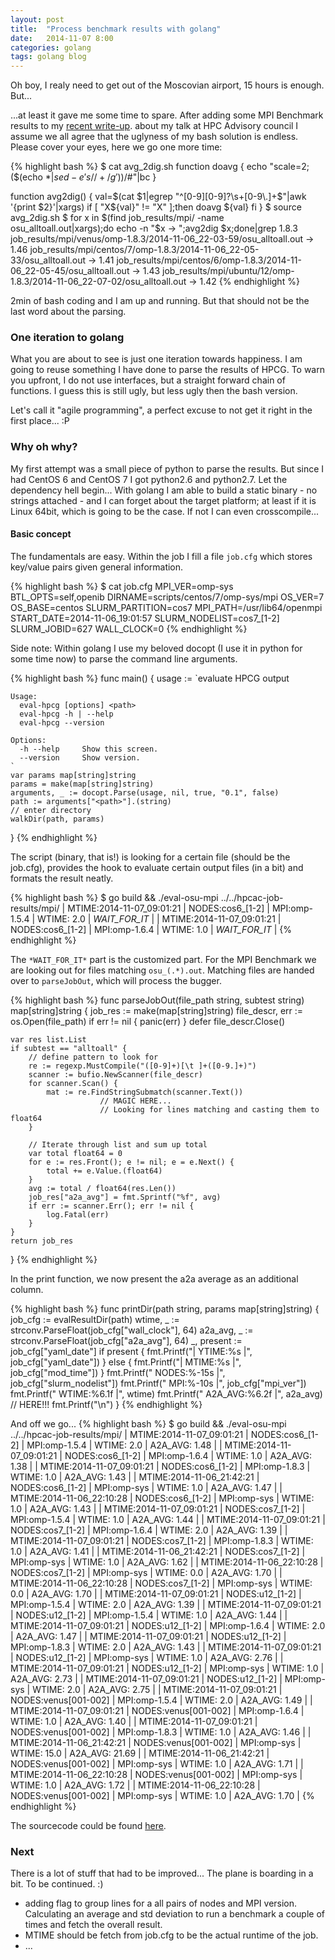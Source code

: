 ```yaml
---
layout: post
title:  "Process benchmark results with golang"
date:   2014-11-07 8:00
categories: golang
tags: golang blog
---
```


Oh boy, I realy need to get out of the Moscovian airport, 15 hours is enough. But...

...at least it gave me some time to spare. After adding some MPI Benchmark results to my [recent write-up]().
about my talk at HPC Advisory council I assume we all agree that the uglyness of my bash solution is endless.
Please cover your eyes, here we go one more time:

{% highlight bash %}
$ cat avg_2dig.sh
function doavg {
   echo "scale=2;($(echo $*|sed -e 's/ /+/g'))/$#"|bc
}

function avg2dig() {
    val=$(cat $1|egrep "^[0-9][0-9]?\s+[0-9\.]+$"|awk '{print $2}'|xargs)
    if [ "X${val}" != "X" ];then
        doavg  ${val}
    fi
}
$ source avg_2dig.sh
$ for x in $(find job_results/mpi/ -name osu_alltoall.out|xargs);do echo -n "$x -> ";avg2dig $x;done|grep 1.8.3
job_results/mpi/venus/omp-1.8.3/2014-11-06_22-03-59/osu_alltoall.out -> 1.46
job_results/mpi/centos/7/omp-1.8.3/2014-11-06_22-05-33/osu_alltoall.out -> 1.41
job_results/mpi/centos/6/omp-1.8.3/2014-11-06_22-05-45/osu_alltoall.out -> 1.43
job_results/mpi/ubuntu/12/omp-1.8.3/2014-11-06_22-07-02/osu_alltoall.out -> 1.42
{% endhighlight %}
  
2min of bash coding and I am up and running. But that should not be the last word about the parsing.

### One iteration to golang

What you are about to see is just one iteration towards happiness. I am going to reuse something I have done to parse the results of HPCG.
To warn you upfront, I do not use interfaces, but a straight forward chain of functions. I guess this is still ugly, but less ugly then the bash version.

Let's call it "agile programming", a perfect excuse to not get it right in the first place... :P

### Why oh why?

My first attempt was a small piece of python to parse the results. But since I had CentOS 6 and CentOS 7 I got python2.6 and python2.7.
Let the dependency hell begin... With golang I am able to build a static binary - no strings attached - and I can forget about the
target platform; at least if it is Linux 64bit, which is going to be the case. If not I can even crosscompile...

#### Basic concept

The fundamentals are easy. Within the job I fill a file ```job.cfg``` which stores key/value pairs given general information.

{% highlight bash %}
$ cat job.cfg
MPI_VER=omp-sys
BTL_OPTS=self,openib
DIRNAME=scripts/centos/7/omp-sys/mpi
OS_VER=7
OS_BASE=centos
SLURM_PARTITION=cos7
MPI_PATH=/usr/lib64/openmpi
START_DATE=2014-11-06_19:01:57
SLURM_NODELIST=cos7_[1-2]
SLURM_JOBID=627
WALL_CLOCK=0
{% endhighlight %}

Side note: Within golang I use my beloved docopt (I use it in python for some time now) to parse the command line arguments.

{% highlight bash %}
func main() {
    usage := `evaluate HPCG output

    Usage:
      eval-hpcg [options] <path>
      eval-hpcg -h | --help
      eval-hpcg --version

    Options:
      -h --help     Show this screen.
      --version     Show version.
    `
    var params map[string]string
    params = make(map[string]string)
    arguments, _ := docopt.Parse(usage, nil, true, "0.1", false)
    path := arguments["<path>"].(string)
    // enter directory
    walkDir(path, params)
}
{% endhighlight %}

The script (binary, that is!) is looking for a certain file (should be the job.cfg), provides the hook to evaluate certain output files (in a bit) and formats the result neatly.

{% highlight bash %}
$ go build && ./eval-osu-mpi ../../hpcac-job-results/mpi/
| MTIME:2014-11-07_09:01:21 | NODES:cos6_[1-2]      | MPI:omp-1.5.4  | WTIME:   2.0 | *WAIT_FOR_IT* |
| MTIME:2014-11-07_09:01:21 | NODES:cos6_[1-2]      | MPI:omp-1.6.4  | WTIME:   1.0 | *WAIT_FOR_IT* |
{% endhighlight %}

The ```*WAIT_FOR_IT*``` part is the customized part. For the MPI Benchmark we are looking out for files matching ```osu_(.*).out```.
Matching files are handed over to ```parseJobOut```, which will process the bugger.

{% highlight bash %}
func parseJobOut(file_path string, subtest string) map[string]string {
	job_res := make(map[string]string)
	file_descr, err := os.Open(file_path)
	if err != nil {
		panic(err)
	}
	defer file_descr.Close()

	var res list.List
	if subtest == "alltoall" {
		// define pattern to look for
		re := regexp.MustCompile("([0-9]+)[\t ]+([0-9.]+)")
		scanner := bufio.NewScanner(file_descr)
		for scanner.Scan() {
			mat := re.FindStringSubmatch(scanner.Text())
                        // MAGIC HERE...
                        // Looking for lines matching and casting them to float64
		}

		// Iterate through list and sum up total
		var total float64 = 0
		for e := res.Front(); e != nil; e = e.Next() {
			total += e.Value.(float64)
		}
		avg := total / float64(res.Len())
		job_res["a2a_avg"] = fmt.Sprintf("%f", avg)
		if err := scanner.Err(); err != nil {
			log.Fatal(err)
		}
	}
	return job_res
}
{% endhighlight %}

In the print function, we now present the a2a average as an additional column.

{% highlight bash %}
func printDir(path string, params map[string]string) {
	job_cfg := evalResultDir(path)
	wtime, _ := strconv.ParseFloat(job_cfg["wall_clock"], 64)
	a2a_avg, _ := strconv.ParseFloat(job_cfg["a2a_avg"], 64)
	_, present := job_cfg["yaml_date"]
	if present {
		fmt.Printf("| YTIME:%s |", job_cfg["yaml_date"])
	} else {
		fmt.Printf("| MTIME:%s |", job_cfg["mod_time"])
	}
	fmt.Printf(" NODES:%-15s |", job_cfg["slurm_nodelist"])
	fmt.Printf(" MPI:%-10s |", job_cfg["mpi_ver"])
	fmt.Printf(" WTIME:%6.1f |", wtime)
	fmt.Printf(" A2A_AVG:%6.2f |", a2a_avg)  // HERE!!!
	fmt.Printf("\n")
}
{% endhighlight %}

And off we go...
{% highlight bash %}
$ go build && ./eval-osu-mpi ../../hpcac-job-results/mpi/
| MTIME:2014-11-07_09:01:21 | NODES:cos6_[1-2]      | MPI:omp-1.5.4  | WTIME:   2.0 | A2A_AVG:  1.48 |
| MTIME:2014-11-07_09:01:21 | NODES:cos6_[1-2]      | MPI:omp-1.6.4  | WTIME:   1.0 | A2A_AVG:  1.38 |
| MTIME:2014-11-07_09:01:21 | NODES:cos6_[1-2]      | MPI:omp-1.8.3  | WTIME:   1.0 | A2A_AVG:  1.43 |
| MTIME:2014-11-06_21:42:21 | NODES:cos6_[1-2]      | MPI:omp-sys    | WTIME:   1.0 | A2A_AVG:  1.47 |
| MTIME:2014-11-06_22:10:28 | NODES:cos6_[1-2]      | MPI:omp-sys    | WTIME:   1.0 | A2A_AVG:  1.43 |
| MTIME:2014-11-07_09:01:21 | NODES:cos7_[1-2]      | MPI:omp-1.5.4  | WTIME:   1.0 | A2A_AVG:  1.44 |
| MTIME:2014-11-07_09:01:21 | NODES:cos7_[1-2]      | MPI:omp-1.6.4  | WTIME:   2.0 | A2A_AVG:  1.39 |
| MTIME:2014-11-07_09:01:21 | NODES:cos7_[1-2]      | MPI:omp-1.8.3  | WTIME:   1.0 | A2A_AVG:  1.41 |
| MTIME:2014-11-06_21:42:21 | NODES:cos7_[1-2]      | MPI:omp-sys    | WTIME:   1.0 | A2A_AVG:  1.62 |
| MTIME:2014-11-06_22:10:28 | NODES:cos7_[1-2]      | MPI:omp-sys    | WTIME:   0.0 | A2A_AVG:  1.70 |
| MTIME:2014-11-06_22:10:28 | NODES:cos7_[1-2]      | MPI:omp-sys    | WTIME:   0.0 | A2A_AVG:  1.70 |
| MTIME:2014-11-07_09:01:21 | NODES:u12_[1-2]       | MPI:omp-1.5.4  | WTIME:   2.0 | A2A_AVG:  1.39 |
| MTIME:2014-11-07_09:01:21 | NODES:u12_[1-2]       | MPI:omp-1.5.4  | WTIME:   1.0 | A2A_AVG:  1.44 |
| MTIME:2014-11-07_09:01:21 | NODES:u12_[1-2]       | MPI:omp-1.6.4  | WTIME:   2.0 | A2A_AVG:  1.47 |
| MTIME:2014-11-07_09:01:21 | NODES:u12_[1-2]       | MPI:omp-1.8.3  | WTIME:   2.0 | A2A_AVG:  1.43 |
| MTIME:2014-11-07_09:01:21 | NODES:u12_[1-2]       | MPI:omp-sys    | WTIME:   1.0 | A2A_AVG:  2.76 |
| MTIME:2014-11-07_09:01:21 | NODES:u12_[1-2]       | MPI:omp-sys    | WTIME:   1.0 | A2A_AVG:  2.73 |
| MTIME:2014-11-07_09:01:21 | NODES:u12_[1-2]       | MPI:omp-sys    | WTIME:   2.0 | A2A_AVG:  2.75 |
| MTIME:2014-11-07_09:01:21 | NODES:venus[001-002]  | MPI:omp-1.5.4  | WTIME:   2.0 | A2A_AVG:  1.49 |
| MTIME:2014-11-07_09:01:21 | NODES:venus[001-002]  | MPI:omp-1.6.4  | WTIME:   1.0 | A2A_AVG:  1.40 |
| MTIME:2014-11-07_09:01:21 | NODES:venus[001-002]  | MPI:omp-1.8.3  | WTIME:   1.0 | A2A_AVG:  1.46 |
| MTIME:2014-11-06_21:42:21 | NODES:venus[001-002]  | MPI:omp-sys    | WTIME:  15.0 | A2A_AVG: 21.69 |
| MTIME:2014-11-06_21:42:21 | NODES:venus[001-002]  | MPI:omp-sys    | WTIME:   1.0 | A2A_AVG:  1.71 |
| MTIME:2014-11-06_22:10:28 | NODES:venus[001-002]  | MPI:omp-sys    | WTIME:   1.0 | A2A_AVG:  1.72 |
| MTIME:2014-11-06_22:10:28 | NODES:venus[001-002]  | MPI:omp-sys    | WTIME:   1.0 | A2A_AVG:  1.70 |
{% endhighlight %}

The sourcecode could be found [here](https://github.com/ChristianKniep/qnib.go/blob/master/eval-osu-mpi/main.go).

### Next

There is a lot of stuff that had to be improved... The plane is boarding in a bit.
To be continued. :)

- adding flag to group lines for a all pairs of nodes and MPI version. Calculating an average and std deviation to run a benchmark a couple of times and fetch the overall result.
- MTIME should be fetch from job.cfg to be the actual runtime of the job.
- ...
